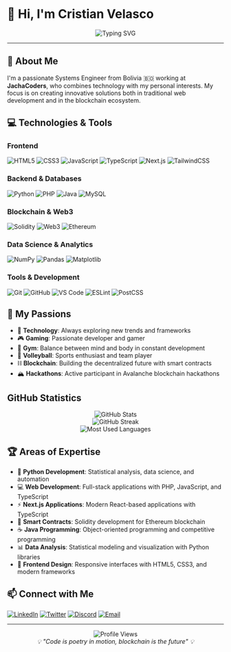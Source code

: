 
# 👋 Hi, I'm Cristian Velasco

<div align="center">
  <img src="https://readme-typing-svg.herokuapp.com?font=Fira+Code&size=22&duration=3000&pause=1000&color=36BCF7&center=true&vCenter=true&width=700&lines=Passionate+about+Technology%2C+Gaming+and+Gym;Systems+Engineer;Specialized+in+FrontEnd+and+BlockChain+Contracts" alt="Typing SVG" />
</div>

---

## 🚀 About Me

I'm a passionate Systems Engineer from Bolivia 🇧🇴 working at **JachaCoders**, who combines technology with my personal interests. My focus is on creating innovative solutions both in traditional web development and in the blockchain ecosystem.

## 💻 Technologies & Tools

### Frontend

![HTML5](https://img.shields.io/badge/HTML5-E34F26?style=for-the-badge&logo=html5&logoColor=white)
![CSS3](https://img.shields.io/badge/CSS3-1572B6?style=for-the-badge&logo=css3&logoColor=white)
![JavaScript](https://img.shields.io/badge/JavaScript-F7DF1E?style=for-the-badge&logo=javascript&logoColor=black)
![TypeScript](https://img.shields.io/badge/TypeScript-007ACC?style=for-the-badge&logo=typescript&logoColor=white)
![Next.js](https://img.shields.io/badge/Next.js-000000?style=for-the-badge&logo=next.js&logoColor=white)
![TailwindCSS](https://img.shields.io/badge/Tailwind_CSS-38B2AC?style=for-the-badge&logo=tailwind-css&logoColor=white)

### Backend & Databases

![Python](https://img.shields.io/badge/Python-14354C?style=for-the-badge&logo=python&logoColor=white)
![PHP](https://img.shields.io/badge/PHP-777BB4?style=for-the-badge&logo=php&logoColor=white)
![Java](https://img.shields.io/badge/Java-ED8B00?style=for-the-badge&logo=openjdk&logoColor=white)
![MySQL](https://img.shields.io/badge/MySQL-00000F?style=for-the-badge&logo=mysql&logoColor=white)

### Blockchain & Web3

![Solidity](https://img.shields.io/badge/Solidity-363636?style=for-the-badge&logo=solidity&logoColor=white)
![Web3](https://img.shields.io/badge/Web3-F16822?style=for-the-badge&logo=web3.js&logoColor=white)
![Ethereum](https://img.shields.io/badge/Ethereum-3C3C3D?style=for-the-badge&logo=Ethereum&logoColor=white)

### Data Science & Analytics

![NumPy](https://img.shields.io/badge/numpy-%23013243.svg?style=for-the-badge&logo=numpy&logoColor=white)
![Pandas](https://img.shields.io/badge/pandas-%23150458.svg?style=for-the-badge&logo=pandas&logoColor=white)
![Matplotlib](https://img.shields.io/badge/Matplotlib-%23ffffff.svg?style=for-the-badge&logo=Matplotlib&logoColor=black)

### Tools & Development

![Git](https://img.shields.io/badge/Git-F05032?style=for-the-badge&logo=git&logoColor=white)
![GitHub](https://img.shields.io/badge/GitHub-100000?style=for-the-badge&logo=github&logoColor=white)
![VS Code](https://img.shields.io/badge/VS_Code-007ACC?style=for-the-badge&logo=visual-studio-code&logoColor=white)
![ESLint](https://img.shields.io/badge/ESLint-4B3263?style=for-the-badge&logo=eslint&logoColor=white)
![PostCSS](https://img.shields.io/badge/PostCSS-DD3A0A?style=for-the-badge&logo=postcss&logoColor=white)

## 🎯 My Passions

- 🚀 **Technology**: Always exploring new trends and frameworks
- 🎮 **Gaming**: Passionate developer and gamer
- 💪 **Gym**: Balance between mind and body in constant development
- 🏐 **Volleyball**: Sports enthusiast and team player
- ⛓️ **Blockchain**: Building the decentralized future with smart contracts
- 🏔️ **Hackathons**: Active participant in Avalanche blockchain hackathons

##  GitHub Statistics

<div align="center">
  <img src="https://github-readme-stats.vercel.app/api?username=xXCrIs7xDXx&show_icons=true&theme=radical&hide_border=true" alt="GitHub Stats" />
</div>

<div align="center">
  <img src="https://github-readme-streak-stats.herokuapp.com/?user=xXCrIs7xDXx&theme=radical&hide_border=true" alt="GitHub Streak" />
</div>

<div align="center">
  <img src="https://github-readme-stats.vercel.app/api/top-langs/?username=xXCrIs7xDXx&layout=compact&theme=radical&hide_border=true" alt="Most Used Languages" />
</div>

## 🏆 Areas of Expertise

- 🐍 **Python Development**: Statistical analysis, data science, and automation
- 💻 **Web Development**: Full-stack applications with PHP, JavaScript, and TypeScript
- ⚡ **Next.js Applications**: Modern React-based applications with TypeScript
- 🔗 **Smart Contracts**: Solidity development for Ethereum blockchain
- ☕ **Java Programming**: Object-oriented programming and competitive programming
- 📊 **Data Analysis**: Statistical modeling and visualization with Python libraries
- 🎨 **Frontend Design**: Responsive interfaces with HTML5, CSS3, and modern frameworks

## 📫 Connect with Me

[![LinkedIn](https://img.shields.io/badge/LinkedIn-0077B5?style=for-the-badge&logo=linkedin&logoColor=white)](https://linkedin.com/in/tu-perfil)
[![Twitter](https://img.shields.io/badge/Twitter-1DA1F2?style=for-the-badge&logo=twitter&logoColor=white)](https://twitter.com/tu-usuario)
[![Discord](https://img.shields.io/badge/Discord-7289DA?style=for-the-badge&logo=discord&logoColor=white)](https://discord.gg/tu-servidor)
[![Email](https://img.shields.io/badge/Email-D14836?style=for-the-badge&logo=gmail&logoColor=white)](mailto:tu-email@gmail.com)

---

<div align="center">
  <img src="https://komarev.com/ghpvc/?username=xXCrIs7xDXx&color=36BCF7&style=for-the-badge" alt="Profile Views" />
</div>

<div align="center">
  <i>💡 "Code is poetry in motion, blockchain is the future" 💡</i>
</div>

<br>


